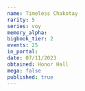 ```yaml
---
name: Timeless Chakotay
rarity: 5
series: voy
memory_alpha:
bigbook_tier: 2
events: 25
in_portal:
date: 07/11/2023
obtained: Honor Hall
mega: false
published: true
---
```



